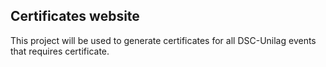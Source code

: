 ## Certificates website

This project will be used to generate certificates for all DSC-Unilag events that requires certificate.
